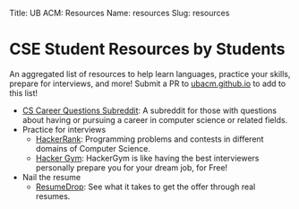 Title: UB ACM: Resources
Name: resources
Slug: resources

# CSE Student Resources by Students

An aggregated list of resources to help learn languages, practice your skills, prepare for interviews, and more! Submit a PR to [ubacm.github.io](https://github.com/ubacm/ubacm.github.io) to add to this list!

* [CS Career Questions Subreddit](http://www.reddit.com/r/cscareerquestions/): A subreddit for those with questions about having or pursuing a career in computer science or related fields.
* Practice for interviews
    * [HackerRank](https://www.hackerrank.com/): Programming problems and contests in different domains of Computer Science.
    * [Hacker Gym](http://hackergym.com/#!/): HackerGym is like having the best interviewers personally prepare you for your dream job, for Free!
* Nail the resume
    * [ResumeDrop](https://www.resumedrop.co/): See what it takes to get the offer through real resumes.

